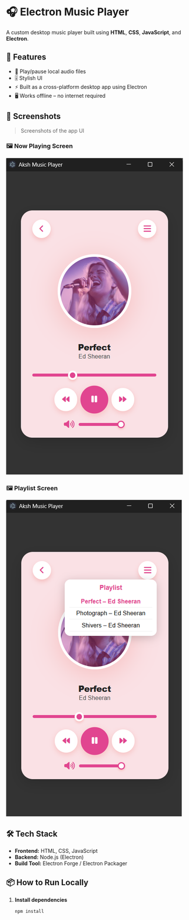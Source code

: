 # 🎧 Electron Music Player

A custom desktop music player built using **HTML**, **CSS**, **JavaScript**, and **Electron**.

## 🚀 Features

- 🎵 Play/pause local audio files
- 🎚 Stylish UI
- ⚡ Built as a cross-platform desktop app using Electron
- 🖥 Works offline – no internet required

## 📸 Screenshots

> Screenshots of the app UI

### 🖼 Now Playing Screen

![Now Playing](screenshots/now-playing.png)

### 🖼 Playlist Screen

![Playlist](screenshots/playlist.png)

## 🛠 Tech Stack

- **Frontend:** HTML, CSS, JavaScript
- **Backend:** Node.js (Electron)
- **Build Tool:** Electron Forge / Electron Packager

## 📦 How to Run Locally

1. **Install dependencies**  
   ```bash
   npm install
